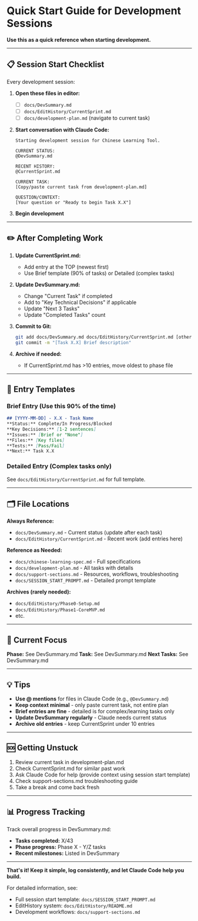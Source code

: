 # Quick Start Guide for Development Sessions

**Use this as a quick reference when starting development.**

---

## 📋 Session Start Checklist

Every development session:

1. **Open these files in editor:**
   - [ ] `docs/DevSummary.md`
   - [ ] `docs/EditHistory/CurrentSprint.md`
   - [ ] `docs/development-plan.md` (navigate to current task)

2. **Start conversation with Claude Code:**
   ```
   Starting development session for Chinese Learning Tool.

   CURRENT STATUS:
   @DevSummary.md

   RECENT HISTORY:
   @CurrentSprint.md

   CURRENT TASK:
   [Copy/paste current task from development-plan.md]

   QUESTION/CONTEXT:
   [Your question or "Ready to begin Task X.X"]
   ```

3. **Begin development**

---

## ✏️ After Completing Work

1. **Update CurrentSprint.md:**
   - Add entry at the TOP (newest first)
   - Use Brief template (90% of tasks) or Detailed (complex tasks)

2. **Update DevSummary.md:**
   - Change "Current Task" if completed
   - Add to "Key Technical Decisions" if applicable
   - Update "Next 3 Tasks"
   - Update "Completed Tasks" count

3. **Commit to Git:**
   ```bash
   git add docs/DevSummary.md docs/EditHistory/CurrentSprint.md [other changed files]
   git commit -m "[Task X.X] Brief description"
   ```

4. **Archive if needed:**
   - If CurrentSprint.md has >10 entries, move oldest to phase file

---

## 📝 Entry Templates

### Brief Entry (Use this 90% of the time)
```markdown
## [YYYY-MM-DD] - X.X - Task Name
**Status:** Complete/In Progress/Blocked
**Key Decisions:** [1-2 sentences]
**Issues:** [Brief or "None"]
**Files:** [Key files]
**Tests:** [Pass/Fail]
**Next:** Task X.X
```

### Detailed Entry (Complex tasks only)
See `docs/EditHistory/CurrentSprint.md` for full template.

---

## 🗂️ File Locations

**Always Reference:**
- `docs/DevSummary.md` - Current status (update after each task)
- `docs/EditHistory/CurrentSprint.md` - Recent work (add entries here)

**Reference as Needed:**
- `docs/chinese-learning-spec.md` - Full specifications
- `docs/development-plan.md` - All tasks with details
- `docs/support-sections.md` - Resources, workflows, troubleshooting
- `docs/SESSION_START_PROMPT.md` - Detailed prompt template

**Archives (rarely needed):**
- `docs/EditHistory/Phase0-Setup.md`
- `docs/EditHistory/Phase1-CoreMVP.md`
- etc.

---

## 🎯 Current Focus

**Phase:** See DevSummary.md
**Task:** See DevSummary.md
**Next Tasks:** See DevSummary.md

---

## 💡 Tips

- **Use @ mentions** for files in Claude Code (e.g., `@DevSummary.md`)
- **Keep context minimal** - only paste current task, not entire plan
- **Brief entries are fine** - detailed is for complex/learning tasks only
- **Update DevSummary regularly** - Claude needs current status
- **Archive old entries** - keep CurrentSprint under 10 entries

---

## 🆘 Getting Unstuck

1. Review current task in development-plan.md
2. Check CurrentSprint.md for similar past work
3. Ask Claude Code for help (provide context using session start template)
4. Check support-sections.md troubleshooting guide
5. Take a break and come back fresh

---

## 📊 Progress Tracking

Track overall progress in DevSummary.md:
- **Tasks completed:** X/43
- **Phase progress:** Phase X - Y/Z tasks
- **Recent milestones:** Listed in DevSummary

---

**That's it! Keep it simple, log consistently, and let Claude Code help you build.**

For detailed information, see:
- Full session start template: `docs/SESSION_START_PROMPT.md`
- EditHistory system: `docs/EditHistory/README.md`
- Development workflows: `docs/support-sections.md`
